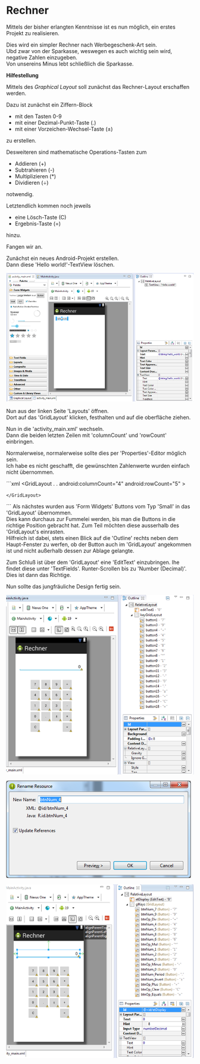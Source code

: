 Rechner
=======

Mittels der bisher erlangten Kenntnisse ist es nun möglich, ein erstes Projekt zu realisieren.  

Dies wird ein simpler Rechner nach Werbegeschenk-Art sein.  
Ubd zwar von der Sparkasse, weswegen es auch wichtig sein wird, negative Zahlen einzugeben.  
Von unsereins Minus lebt schließlich die Sparkasse.

**Hilfestellung**

Mittels des _Graphical Layout_ soll zunächst das Rechner-Layout erschaffen werden.

Dazu ist zunächst ein Ziffern-Block 

- mit den Tasten 0-9
- mit einer Dezimal-Punkt-Taste	(.)	
- mit einer Vorzeichen-Wechsel-Taste (±)

zu erstellen.  

Desweiteren sind mathematische Operations-Tasten zum

- Addieren (+)
- Subtrahieren (-)
- Multiplizieren (*)
- Dividieren (÷)

notwendig.

Letztendlich kommen noch jeweils 

- eine Lösch-Taste (C)
- Ergebnis-Taste (=)

hinzu.

Fangen wir an.

Zunächst ein neues Android-Projekt erstellen.  
Dann diese 'Hello world!'-TextView löschen.

![Image](./readme-img/1-dity-up.png)

Nun aus der linken Seite 'Layouts' öffnen.  
Dort auf das 'GridLayout' klicken, festhalten und auf die oberfläche ziehen.

Nun in die 'activity_main.xml' wechseln.  
Dann die beiden letzten Zeilen mit 'columnCount' und 'rowCount' einbringen.  

Normalerweise, normalerweise sollte dies per 'Properties'-Editor möglich sein.  
Ich habe es nicht geschafft, die gewünschten Zahlenwerte wurden einfach nicht übernommen.

´´´xml
    <GridLayout
		.
		.
        android:columnCount="4"
        android:rowCount="5" >

	</GridLayout>
´´´
Als nächstes wurden aus 'Form Widgets' Buttons vom Typ 'Small' in das 'GridLayout' übernommen.  
Dies kann durchaus zur Fummelei werden, bis man die Buttons in die richtige Position gebracht hat. Zum Teil möchten diese ausserhalb des 'GridLayout's einrasten.  
Hilfreich ist dabei, stets einen Blick auf die 'Outline' rechts neben dem Haupt-Fenster zu werfen, ob der Button auch im 'GridLayout' angekommen ist und nicht außerhalb dessen zur Ablage gelangte.  

Zum Schluß ist über dem 'GridLayout' eine 'EditText' einzubringen.
Ihe findet diese unter 'TextFields'. Runter-Scrollen bis zu 'Number (Decimal)'.  Dies ist dann das Richtige.  

Nun sollte das jungfräuliche Design fertig sein.

![Image](./readme-img/2-calc-virgin.png)

![Image](./readme-img/3-rename-resource.png)

![Image](./readme-img/4-calc-renamed.png)

